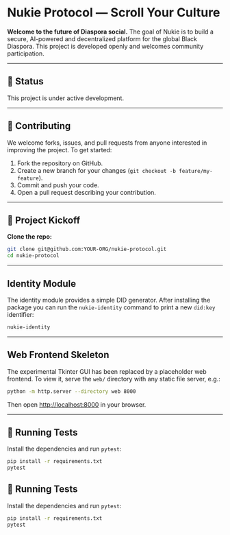 # Nukie Protocol — Scroll Your Culture

**Welcome to the future of Diaspora social.** The goal of Nukie is to build a secure, AI-powered and decentralized platform for the global Black Diaspora. This project is developed openly and welcomes community participation.

---

## 🚧 Status

This project is under active development.

---

## 🤝 Contributing

We welcome forks, issues, and pull requests from anyone interested in improving the project. To get started:

1. Fork the repository on GitHub.
2. Create a new branch for your changes (`git checkout -b feature/my-feature`).
3. Commit and push your code.
4. Open a pull request describing your contribution.

---

## 🚀 Project Kickoff

**Clone the repo:**
```sh
git clone git@github.com:YOUR-ORG/nukie-protocol.git
cd nukie-protocol
```

---

## Identity Module

The identity module provides a simple DID generator. After installing the
package you can run the `nukie-identity` command to print a new `did:key` identifier:

```sh
nukie-identity
```

---

## Web Frontend Skeleton

The experimental Tkinter GUI has been replaced by a placeholder web frontend. To view it, serve the `web/` directory with any static file server, e.g.:

```sh
python -m http.server --directory web 8000
```

Then open [http://localhost:8000](http://localhost:8000) in your browser.

---

## 🧪 Running Tests

Install the dependencies and run `pytest`:

```sh
pip install -r requirements.txt
pytest
```
## 🧪 Running Tests

Install the dependencies and run `pytest`:

```sh
pip install -r requirements.txt
pytest
```
